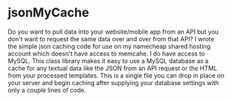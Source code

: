 jsonMyCache
===========

Do you want to pull data into your website/mobile app from an API but you don't want to request the same data over and over from that API?  I wrote the simple json caching code for use on my namecheap shared hosting account which doesn't have access to memcahe.  I do have access to MySQL.  This class library makes it easy to use a MySQL database as a cache for any textual data like the JSON from an API request or the HTML from your processed templates.  This is a single file you can drop in place on your server and begin caching after supplying your database settings with only a couple lines of code.

